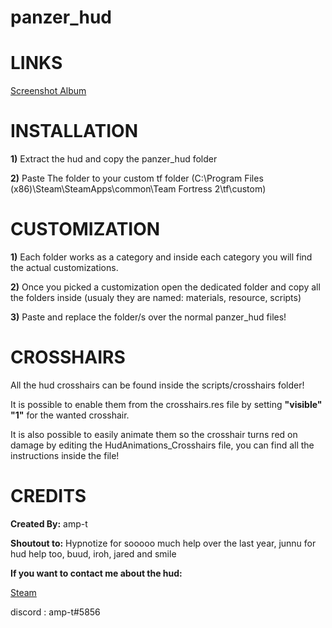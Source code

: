 # panzer_hud

<a>LINKS</a>
====
[Screenshot Album](https://imgur.com/a/7dZr4sq)


<a>INSTALLATION</a>
====

**1)** Extract the hud and copy the panzer_hud folder

**2)** Paste The folder to your custom tf folder (C:\Program Files (x86)\Steam\SteamApps\common\Team Fortress 2\tf\custom)


<a>CUSTOMIZATION</a>
====

**1)** Each folder works as a category and inside each category you will find the actual customizations.

**2)** Once you picked a customization open the dedicated folder and copy all the folders inside (usualy they are named: materials, resource, scripts)

**3)** Paste and replace the folder/s over the normal panzer_hud files!


<a>CROSSHAIRS</a>
====
All the hud crosshairs can be found inside the scripts/crosshairs folder!

It is possible to enable them from the crosshairs.res file by setting **"visible" "1"** for the wanted crosshair.

It is also possible to easily animate them so the crosshair turns red on damage by editing the HudAnimations_Crosshairs file, you can find all the instructions inside the file!


<a>CREDITS</a>
====
**Created By:** amp-t

**Shoutout to:** Hypnotize for sooooo much help over the last year, junnu for hud help too, buud, iroh, jared and smile

**If you want to contact me about the hud:** 

[Steam](https://steamcommunity.com/profiles/76561198124159344/)

discord : amp-t#5856
